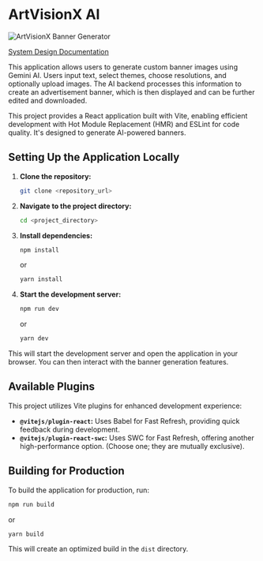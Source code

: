 # ArtVisionX AI

![ArtVisionX Banner Generator](./assets/ui_image.png)


[System Design Documentation](systemarchitecture.md)

This application allows users to generate custom banner images using Gemini AI.  Users input text, select themes, choose resolutions, and optionally upload images. The AI backend processes this information to create an advertisement banner, which is then displayed and can be further edited and downloaded.


This project provides a React application built with Vite, enabling efficient development with Hot Module Replacement (HMR) and ESLint for code quality.  It's designed to generate AI-powered banners.

## Setting Up the Application Locally

1. **Clone the repository:**
   ```bash
   git clone <repository_url>
   ```

2. **Navigate to the project directory:**
   ```bash
   cd <project_directory>
   ```

3. **Install dependencies:**
   ```bash
   npm install
   ```
   or
   ```bash
   yarn install
   ```

4. **Start the development server:**
   ```bash
   npm run dev
   ```
   or
   ```bash
   yarn dev
   ```

This will start the development server and open the application in your browser.  You can then interact with the banner generation features.

## Available Plugins

This project utilizes Vite plugins for enhanced development experience:

- **`@vitejs/plugin-react`:** Uses Babel for Fast Refresh, providing quick feedback during development.
- **`@vitejs/plugin-react-swc`:** Uses SWC for Fast Refresh, offering another high-performance option.  (Choose one; they are mutually exclusive).

## Building for Production

To build the application for production, run:

```bash
npm run build
```
or
```bash
yarn build
```

This will create an optimized build in the `dist` directory.


